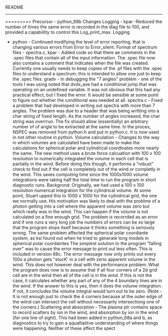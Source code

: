 README
***
=========
Precursor - python_68b
Changes
Logging - kpar -Reduced the number of times the same error is recorded in the diag file to 100, and provided a capabiility to control this Log_print_max.
Logging 
- python - Continued modifying the level of error reporting, that is changing various errors from Error to Error_silent.
Format of spectrum files - spectra.c, kpar - Added code so that there ae comments in the .spec files that contain all of the input information. The .spec file now also contains a comment that indicates when the file was created. Currently one usually needs to keep copies of the .pf files with the .spec files to understand a spectrum; this is intended to allow one just to keep the .spec files.
gradv - In debugging the "7 angles" problem - one of the tools I was using noted that dvds_ave had a conditional jump that was operating on an undefined variable. It was not obvious that this had any practical effect, but I fixed the error. It would be sensible at some point to figure out whether the conditional was needed at all.
spectra.c - Fixed a problem that had developed in writing out spectra with more than 7 angles. The problem was due to a header that was being writting into a char string of fixed length. As the number of angles increased, the char string was overrrun. The fix should allow (essentially) an arbitrary number of of angle to be extracted at the same time. In the proces, NSPEC was removed from python.h and put in python.c. It is now used in not other routine in python.
Volume calculation - Changes to the way in which volumes are calculated have been made to make the calculations for spherical polar and cylindrical coordinates more nearly the same. The new method uses a brute force calcuation with 100 x 100 resolution to numerically integrated the volume in each cell that is partially in the wind. Before doing this though, it performs a "robust" check to find out if the cell is completely out of the wind or completly in the wind. This saves computing time since the 1000x1000 volume integrations were taking half the total time to run the program in short diagnostic runs.
Backgrond: Originally, we had used a 100 x 100 resolution numerical integration for the cylindrical volume. At some point, Stuart upped this to 1000 x 1000 for the cylindrical grid, the one we normally use. His motivation was likely to deal with the problme of a photon getting into a cell where the apparent volume was zero but which really was in the wind. This can happen if the volume is not calculated on a fine enough grid. The problem is recorrded as an error and if one runs a very long job the numbers of errors can be so large that the program stops itself because it thinks something is seriously wrong.
The same problem affected the spherical polar coordiante system, as ksl found out when he tried to generate long models in spherical polar coordaintes
The simplest solution to the program "falling over" was to cause the error message to print out less often. This is included in version 68c. The error message now only prints out every 100x a photon gets "stucK' in a cell with zerio apperent volume in the wind. This does not however deal with the performance problem.
What the program does now is to assume that if all four corners of a 2d grid cell are in the wind then all of the cell is in the wind. If this is not the case, it calculates whether any part of any of the 4 boundary lines are in the wind. If the answer to this is yes, then it does the volume integration. If not, it concludes the volume integral would turn out to be zero. (Note - It is not enough just to check the 4 corners because at the outer edge of the wiind can intersect the cell without necessarily intersectiong one of the corners.)
Scattering and absorption - The plasma ptr contains space to record scatters by ion in the wind, and absorption by ion in the wind (for one line of sight). This had been added in python_68a and b, as diagnostics to try to gain a qqualliatitve understanding of where things were happening. Neither of these affect the spect